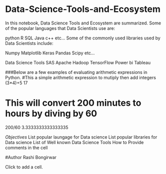 # Data-Science-Tools-and-Ecosystem
In this notebook, Data Science Tools and Ecosystem are summarized.
Some of the popular languages that Data Scientists use are:

python
R
SQL
Java
c++ etc...
Some of the commonly used libraries used by Data Scientists include:

Numpy
Matplotlib
Keras
Pandas
Scipy etc...

Data Science Tools
SAS
Apache Hadoop
TensorFlow
Power bi
Tableau

###Below are a few examples of evaluating arithmetic expressions in Python.
#This a simple arithmetic expression to mutiply then add integers
(3*4)+5
17
# This will convert 200 minutes to hours by diving by 60
200/60
3.3333333333333335

_Objectives_
List popular laungage for Data science
List popular libraries for Data science
List of Well known Data Science Tools
How to Provide comments in the cell

#Author
Rashi Bongirwar


Click to add a cell.
